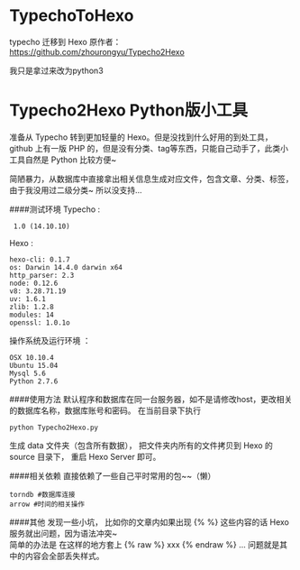 # TypechoToHexo
typecho 迁移到 Hexo
原作者：
https://github.com/zhourongyu/Typecho2Hexo

我只是拿过来改为python3


# Typecho2Hexo Python版小工具
准备从 Typecho 转到更加轻量的 Hexo。但是没找到什么好用的到处工具，github 上有一版 PHP 的，但是没有分类、tag等东西，只能自己动手了，此类小工具自然是 Python 比较方便~  
  
简陋暴力，从数据库中直接拿出相关信息生成对应文件，包含文章、分类、标签，由于我没用过二级分类~ 所以没支持...

####测试环境
Typecho :

	 1.0 (14.10.10)
	 
Hexo :

	hexo-cli: 0.1.7
	os: Darwin 14.4.0 darwin x64
	http_parser: 2.3
	node: 0.12.6
	v8: 3.28.71.19
	uv: 1.6.1
	zlib: 1.2.8
	modules: 14
	openssl: 1.0.1o

操作系统及运行环境 ：

	OSX 10.10.4
	Ubuntu 15.04	
	Mysql 5.6
	Python 2.7.6
	
	
####使用方法
默认程序和数据库在同一台服务器，如不是请修改host，更改相关的数据库名称，数据库账号和密码。
在当前目录下执行

	python Typecho2Hexo.py
	
生成 data 文件夹（包含所有数据）， 把文件夹内所有的文件拷贝到 Hexo 的 source 目录下， 重启 Hexo Server 即可。

####相关依赖 
直接依赖了一些自己平时常用的包~~（懒）

	torndb #数据库连接
	arrow #时间的相关操作
	
	
####其他
发现一些小坑， 比如你的文章内如果出现 {% %} 这些内容的话 Hexo 服务就出问题，因为语法冲突~  
简单的办法是 在这样的地方套上  {% raw %} xxx {% endraw %} ... 问题就是其中的内容会全部丢失样式。
